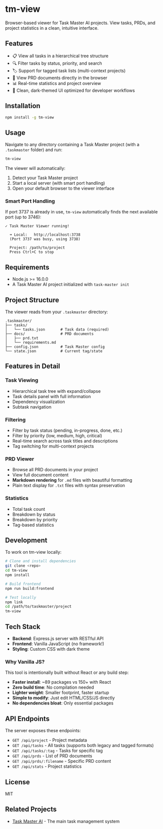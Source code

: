 # tm-view

Browser-based viewer for Task Master AI projects. View tasks, PRDs, and project statistics in a clean, intuitive interface.

## Features

- 📋 View all tasks in a hierarchical tree structure
- 🔍 Filter tasks by status, priority, and search
- 🏷️ Support for tagged task lists (multi-context projects)
- 📄 View PRD documents directly in the browser
- 📊 Real-time statistics and project overview
- 🎨 Clean, dark-themed UI optimized for developer workflows

## Installation

```bash
npm install -g tm-view
```

## Usage

Navigate to any directory containing a Task Master project (with a `.taskmaster` folder) and run:

```bash
tm-view
```

The viewer will automatically:
1. Detect your Task Master project
2. Start a local server (with smart port handling)
3. Open your default browser to the viewer interface

### Smart Port Handling

If port 3737 is already in use, `tm-view` automatically finds the next available port (up to 3746):

```
✓ Task Master Viewer running!

  ➜ Local:   http://localhost:3738
  (Port 3737 was busy, using 3738)

  Project: /path/to/project
  Press Ctrl+C to stop
```

## Requirements

- Node.js >= 16.0.0
- A Task Master AI project initialized with `task-master init`

## Project Structure

The viewer reads from your `.taskmaster` directory:

```
.taskmaster/
├── tasks/
│   └── tasks.json       # Task data (required)
├── docs/                # PRD documents
│   ├── prd.txt
│   └── requirements.md
├── config.json          # Task Master config
└── state.json           # Current tag/state
```

## Features in Detail

### Task Viewing
- Hierarchical task tree with expand/collapse
- Task details panel with full information
- Dependency visualization
- Subtask navigation

### Filtering
- Filter by task status (pending, in-progress, done, etc.)
- Filter by priority (low, medium, high, critical)
- Real-time search across task titles and descriptions
- Tag switching for multi-context projects

### PRD Viewer
- Browse all PRD documents in your project
- View full document content
- **Markdown rendering** for `.md` files with beautiful formatting
- Plain text display for `.txt` files with syntax preservation

### Statistics
- Total task count
- Breakdown by status
- Breakdown by priority
- Tag-based statistics

## Development

To work on tm-view locally:

```bash
# Clone and install dependencies
git clone <repo>
cd tm-view
npm install

# Build frontend
npm run build:frontend

# Test locally
npm link
cd /path/to/taskmaster/project
tm-view
```

## Tech Stack

- **Backend**: Express.js server with RESTful API
- **Frontend**: Vanilla JavaScript (no framework!)
- **Styling**: Custom CSS with dark theme

### Why Vanilla JS?

This tool is intentionally built without React or any build step:
- **Faster install**: ~89 packages vs 150+ with React
- **Zero build time**: No compilation needed
- **Lighter weight**: Smaller footprint, faster startup
- **Simple to modify**: Just edit HTML/CSS/JS directly
- **No dependencies bloat**: Only essential packages

## API Endpoints

The server exposes these endpoints:

- `GET /api/project` - Project metadata
- `GET /api/tasks` - All tasks (supports both legacy and tagged formats)
- `GET /api/tasks/:tag` - Tasks for specific tag
- `GET /api/prds` - List of PRD documents
- `GET /api/prds/:filename` - Specific PRD content
- `GET /api/stats` - Project statistics

## License

MIT

## Related Projects

- [Task Master AI](https://github.com/eyaltoledano/claude-task-master) - The main task management system
